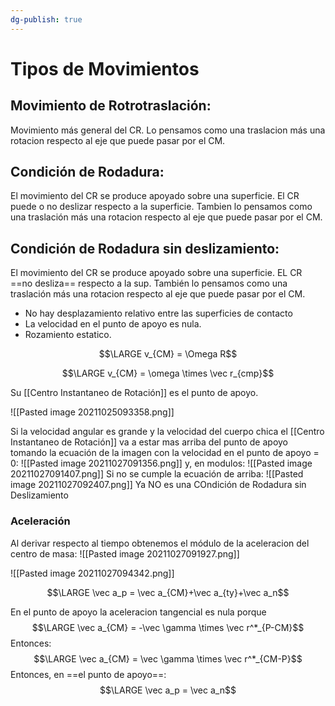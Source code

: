 ```yaml
---
dg-publish: true
---
```

# Tipos de Movimientos
## Movimiento de Rotrotraslación: 
Movimiento más general del CR. Lo pensamos como una traslacion más una rotacion respecto al eje que puede pasar por el CM.

## Condición de Rodadura:
El movimiento del CR se produce apoyado sobre una superficie. El CR puede o no deslizar respecto a la superficie. Tambien lo pensamos como una traslación más una rotacion respecto al eje que puede pasar por el CM.


## Condición de Rodadura sin deslizamiento: 
El movimiento del CR se produce apoyado sobre una superficie. EL CR ==no desliza== respecto a la sup. También lo pensamos como una traslación más una rotacion respecto al eje que puede pasar por el CM.

- No hay desplazamiento relativo entre las superficies de contacto
- La velocidad en el punto de apoyo es nula.
- Rozamiento estatico.

$$\LARGE v_{CM} = \Omega R$$

$$\LARGE v_{CM} = \omega \times \vec r_{cmp}$$

Su [[Centro Instantaneo de Rotación]] es el punto de apoyo.

![[Pasted image 20211025093358.png]]

Si la velocidad angular es grande y la velocidad del cuerpo chica el [[Centro Instantaneo de Rotación]] va a estar mas arriba del punto de apoyo
tomando la ecuación de la imagen con la velocidad en el punto de apoyo = 0:
![[Pasted image 20211027091356.png]]
y, en modulos:
![[Pasted image 20211027091407.png]]
Si no se cumple la ecuación de arriba:
![[Pasted image 20211027092407.png]]
Ya NO es una COndición de Rodadura sin Deslizamiento

### Aceleración
Al derivar respecto al tiempo obtenemos el módulo de la aceleracion del centro de masa: ![[Pasted image 20211027091927.png]]

![[Pasted image 20211027094342.png]]

$$\LARGE \vec a_p = \vec a_{CM}+\vec a_{ty}+\vec a_n$$

En el punto de apoyo la aceleracion tangencial es nula porque $$\LARGE \vec a_{CM}  = -\vec \gamma \times \vec r^*_{P-CM}$$ Entonces: $$\LARGE \vec a_{CM}  = \vec \gamma \times \vec r^*_{CM-P}$$
Entonces, en ==el punto de apoyo==:
$$\LARGE \vec a_p = \vec a_n$$







